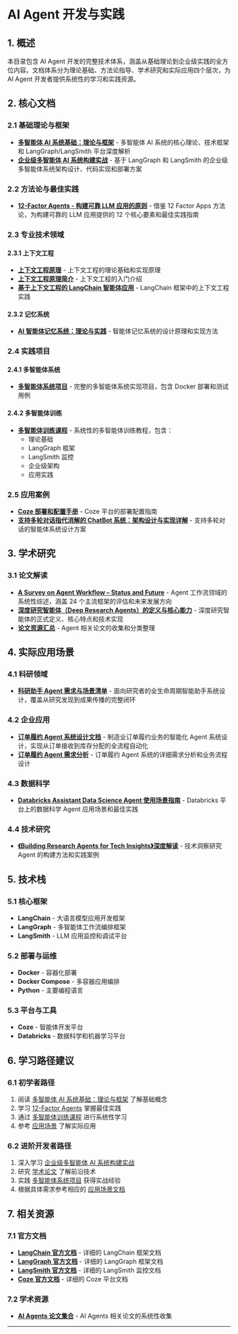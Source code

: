 # AI Agent 开发与实践

## 1. 概述

本目录包含 AI Agent 开发的完整技术体系，涵盖从基础理论到企业级实践的全方位内容。文档体系分为理论基础、方法论指导、学术研究和实际应用四个层次，为 AI Agent 开发者提供系统性的学习和实践资源。

## 2. 核心文档

### 2.1 基础理论与框架

- **[多智能体 AI 系统基础：理论与框架](./Part1-Multi-Agent-AI-Fundamentals.md)** - 多智能体 AI 系统的核心理论、技术框架和 LangGraph/LangSmith 平台深度解析
- **[企业级多智能体 AI 系统构建实战](./Part2-Enterprise-Multi-Agent-System-Implementation.md)** - 基于 LangGraph 和 LangSmith 的企业级多智能体系统架构设计、代码实现和部署方案

### 2.2 方法论与最佳实践

- **[12-Factor Agents - 构建可靠 LLM 应用的原则](./12-factor-agents-intro.md)** - 借鉴 12 Factor Apps 方法论，为构建可靠的 LLM 应用提供的 12 个核心要素和最佳实践指南

### 2.3 专业技术领域

#### 2.3.1 上下文工程

- **[上下文工程原理](./context/上下文工程原理.md)** - 上下文工程的理论基础和实现原理
- **[上下文工程原理简介](./context/上下文工程原理简介.md)** - 上下文工程的入门介绍
- **[基于上下文工程的 LangChain 智能体应用](./context/langchain_with_context_engineering.md)** - LangChain 框架中的上下文工程实践

#### 2.3.2 记忆系统

- **[AI 智能体记忆系统：理论与实践](./memory/AI%20智能体记忆系统：理论与实践.md)** - 智能体记忆系统的设计原理和实现方法

### 2.4 实践项目

#### 2.4.1 多智能体系统

- **[多智能体系统项目](./multi_agent_system/)** - 完整的多智能体系统实现项目，包含 Docker 部署和测试用例

#### 2.4.2 多智能体训练

- **[多智能体训练课程](./multi_agent_training/)** - 系统性的多智能体训练教程，包含：
  - 理论基础
  - LangGraph 框架
  - LangSmith 监控
  - 企业级架构
  - 应用实践

### 2.5 应用案例

- **[Coze 部署和配置手册](./Coze部署和配置手册.md)** - Coze 平台的部署配置指南
- **[支持多轮对话指代消解的 ChatBot 系统：架构设计与实现详解](./如何设计支持多轮指代消解的对话系统.md)** - 支持多轮对话的智能体系统设计方案

## 3. 学术研究

### 3.1 论文解读

- **[A Survey on Agent Workflow – Status and Future](./paper/agent-workflow-survey.md)** - Agent 工作流领域的系统性综述，涵盖 24 个主流框架的评估和未来发展方向
- **[深度研究智能体（Deep Research Agents）的定义与核心能力](./paper/deepresearch-agent.md)** - 深度研究智能体的正式定义、核心特点和技术实现
- **[论文资源汇总](./paper/README.md)** - Agent 相关论文的收集和分类整理

## 4. 实际应用场景

### 4.1 科研领域

- **[科研助手 Agent 需求与场景清单](./scenario/科研助手.md)** - 面向研究者的全生命周期智能助手系统设计，覆盖从研究发现到成果传播的完整闭环

### 4.2 企业应用

- **[订单履约 Agent 系统设计文档](./scenario/订单履约Agent系统设计文档.md)** - 制造业订单履约业务的智能化 Agent 系统设计，实现从订单接收到库存分配的全流程自动化
- **[订单履约 Agent 需求分析](./scenario/订单履约Agent需求分析.md)** - 订单履约 Agent 系统的详细需求分析和业务流程设计

### 4.3 数据科学

- **[Databricks Assistant Data Science Agent 使用场景指南](./scenario/data%20agent.md)** - Databricks 平台上的数据科学 Agent 应用场景和最佳实践

### 4.4 技术研究

- **[《Building Research Agents for Tech Insights》深度解读](./scenario/《Building%20Research%20Agents%20for%20Tech%20Insights》深度解读.md)** - 技术洞察研究 Agent 的构建方法和实践案例

## 5. 技术栈

### 5.1 核心框架

- **LangChain** - 大语言模型应用开发框架
- **LangGraph** - 多智能体工作流编排框架
- **LangSmith** - LLM 应用监控和调试平台

### 5.2 部署与运维

- **Docker** - 容器化部署
- **Docker Compose** - 多容器应用编排
- **Python** - 主要编程语言

### 5.3 平台与工具

- **Coze** - 智能体开发平台
- **Databricks** - 数据科学和机器学习平台

## 6. 学习路径建议

### 6.1 初学者路径

1. 阅读 [多智能体 AI 系统基础：理论与框架](./Part1-Multi-Agent-AI-Fundamentals.md) 了解基础概念
2. 学习 [12-Factor Agents](./12-factor-agents-intro.md) 掌握最佳实践
3. 通过 [多智能体训练课程](./multi_agent_training/) 进行系统性学习
4. 参考 [应用场景](./scenario/) 了解实际应用

### 6.2 进阶开发者路径

1. 深入学习 [企业级多智能体 AI 系统构建实战](./Part2-Enterprise-Multi-Agent-System-Implementation.md)
2. 研究 [学术论文](./paper/) 了解前沿技术
3. 实践 [多智能体系统项目](./multi_agent_system/) 获得实战经验
4. 根据具体需求参考相应的 [应用场景文档](./scenario/)

## 7. 相关资源

### 7.1 官方文档

- **[LangChain 官方文档](https://python.langchain.com/en/latest/)** - 详细的 LangChain 框架文档
- **[LangGraph 官方文档](https://langgraph.readthedocs.io/en/latest/)** - 详细的 LangGraph 框架文档
- **[LangSmith 官方文档](https://docs.langchain.com/langsmith/)** - 详细的 LangSmith 监控文档
- **[Coze 官方文档](https://www.coze.com/docs/)** - 详细的 Coze 平台文档

### 7.2 学术资源

- **[AI Agents 论文集合](https://github.com/AI4Finance-Foundation/awesome-agent)** - AI Agents 相关论文的系统性收集

---
